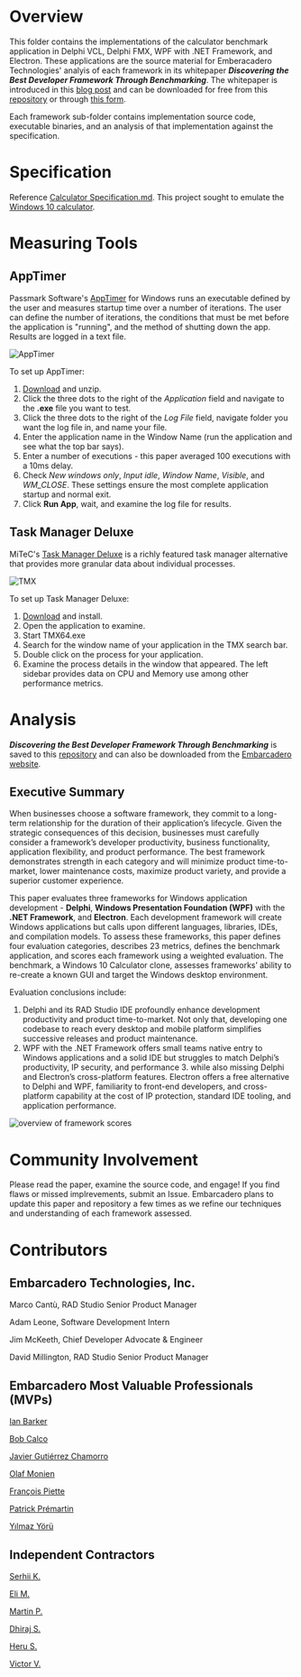 # Overview

This folder contains the implementations of the calculator benchmark application in Delphi VCL, Delphi FMX, WPF with .NET Framework, and Electron.  These applications are the source material for Emberacadero Technologies' analyis of each framework in its whitepaper ***Discovering the Best Developer Framework Through Benchmarking***. The whitepaper is introduced in this [blog post](https://blogs.embarcadero.com/published-discovering-the-best-developer-framework-through-benchmarking/) and can be downloaded for free from this [repository](https://github.com/Embarcadero/ComparisonResearch/blob/main/calculator/Discovering%20the%20Best%20Developer%20Framework%20Through%20Benchmarking%2012232020.pdf) or through [this form](https://lp.embarcadero.com/Discovering_the_best_framework).

Each framework sub-folder contains implementation source code, executable binaries, and an analysis of that implementation against the specification.

# Specification
Reference [Calculator Specification.md](https://github.com/Embarcadero/ComparisonResearch/blob/main/calculator/Calculator%20Specification.md).  This project sought to emulate the [Windows 10 calculator](https://github.com/Embarcadero/ComparisonResearch/blob/main/calculator/win10calculator.png).

# Measuring Tools

## AppTimer
Passmark Software's [AppTimer](https://www.passmark.com/products/apptimer/) for Windows runs an executable defined by the user and measures startup time over a number of iterations.  The user can define the number of iterations, the conditions that must be met before the application is "running", and the method of shutting down the app.  Results are logged in a text file.

   ![AppTimer](https://github.com/Embarcadero/ComparisonResearch/blob/main/calculator/AppTimer%20Setup.PNG)

To set up AppTimer:
1. [Download](https://www.passmark.com/products/apptimer/) and unzip.
2. Click the three dots to the right of the *Application* field and navigate to the **.exe** file you want to test.
3. Click the three dots to the right of the *Log File* field, navigate folder you want the log file in, and name your file.
4. Enter the application name in the Window Name (run the application and see what the top bar says).
5. Enter a number of executions - this paper averaged 100 executions with a 10ms delay.
6. Check *New windows only*, *Input idle*, *Window Name*, *Visible*, and *WM_CLOSE*.  These settings ensure the most complete application startup and normal exit.
7. Click **Run App**, wait, and examine the log file for results.

## Task Manager Deluxe
MiTeC's [Task Manager Deluxe](https://www.mitec.cz/tmx.html#:~:text=Task%20Manager%20DeLuxe%20(TMX)%20is%20based%20on%20MiTeC,can%20be%20easily%20used%20as%20portable%20application%20everywhere.) is a richly featured task manager alternative that provides more granular data about individual processes.

  ![TMX](https://github.com/Embarcadero/ComparisonResearch/blob/main/calculator/TMX%20Setup.PNG)
 
To set up Task Manager Deluxe:
1. [Download](https://www.mitec.cz/tmx.html#:~:text=Task%20Manager%20DeLuxe%20(TMX)%20is%20based%20on%20MiTeC,can%20be%20easily%20used%20as%20portable%20application%20everywhere.) and install.
2. Open the application to examine.
3. Start TMX64.exe
4. Search for the window name of your application in the TMX search bar.
5. Double click on the process for your application.
6. Examine the process details in the window that appeared.  The left sidebar provides data on CPU and Memory use among other performance metrics.
  

# Analysis
***Discovering the Best Developer Framework Through Benchmarking*** is saved to this [repository](https://github.com/Embarcadero/ComparisonResearch/blob/main/calculator/Discovering%20the%20Best%20Developer%20Framework%20Through%20Benchmarking%2012232020.pdf) and can also be downloaded from the [Embarcadero website](https://lp.embarcadero.com/Discovering_the_best_framework).


## Executive Summary
When businesses choose a software framework, they commit to a long-term relationship for the duration of their application’s lifecycle. Given the strategic consequences of this decision, businesses must carefully consider a framework’s developer productivity, business functionality, application flexibility, and product performance. The best framework demonstrates strength in each category and will minimize product time-to-market, lower maintenance costs, maximize product variety, and provide a superior customer experience. 

This paper evaluates three frameworks for Windows application development - **Delphi**, **Windows Presentation Foundation (WPF)** with the **.NET Framework**, and **Electron**. Each development framework will create Windows applications but calls upon different languages, libraries, IDEs, and compilation models. To assess these frameworks, this paper defines four evaluation categories, describes 23 metrics, defines the benchmark application, and scores each framework using a weighted evaluation. The benchmark, a Windows 10 Calculator clone, assesses frameworks’ ability to re-create a known GUI and target the Windows desktop environment.

Evaluation conclusions include:
1. Delphi and its RAD Studio IDE profoundly enhance development productivity and product time-to-market. Not only that, developing one codebase to reach every desktop and mobile platform simplifies successive releases and product maintenance.
2. WPF with the .NET Framework offers small teams native entry to Windows applications and a solid IDE but struggles to match Delphi’s productivity, IP security, and performance 3. while also missing Delphi and Electron’s cross-platform features. 
Electron offers a free alternative to Delphi and WPF, familiarity to front-end developers, and cross-platform capability at the cost of IP protection, standard IDE tooling, and application performance.

![overview of framework scores](https://github.com/Embarcadero/ComparisonResearch/blob/main/calculator/Delphi_WPF_Electron%204-metric%20chart.png)


# Community Involvement
Please read the paper, examine the source code, and engage!  If you find flaws or missed implrevements, submit an Issue.  Embarcadero plans to update this paper and repository a few times as we refine our techniques and understanding of each framework assessed.


# Contributors
## Embarcadero Technologies, Inc. 
Marco Cantù, RAD Studio Senior Product Manager

Adam Leone, Software Development Intern

Jim McKeeth, Chief Developer Advocate & Engineer

David Millington, RAD Studio Senior Product Manager


## Embarcadero Most Valuable Professionals (MVPs)
[Ian Barker](https://www.codedotshow.com/blog/about/)

[Bob Calco](https://apexdatasolutions.com/news/apex-blog/)

[Javier Gutiérrez Chamorro](https://www.javiergutierrezchamorro.com/)

[Olaf Monien](https://www.developer-experts.net/en/about-us/)

[François Piette](http://francois-piette.blogspot.com/)

[Patrick Prémartin](https://developpeur-pascal.fr/page/_0-a-propos-de-l-auteur.html)

[Yılmaz Yörü](http://www.yyoru.com/)

## Independent Contractors
[Serhii K.](https://www.upwork.com/fl/serhiik)

[Eli M.](https://www.upwork.com/freelancers/~015a0a19afc2593d77)

[Martin P.](https://github.com/martin-pettersson)

[Dhiraj S.](https://www.upwork.com/freelancers/~01139eb7cc53906988)

[Heru S.](https://www.upwork.com/freelancers/~0195227b473e36e942)

[Victor V.](https://www.upwork.com/freelancers/~01393e5253b24c66e9)



